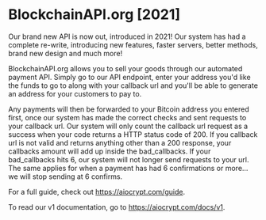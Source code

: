 # BlockchainAPI.org [2021]
Our brand new API is now out, introduced in 2021!
Our system has had a complete re-write, introducing new features, faster servers, better methods, brand new design and much more!

BlockchainAPI.org allows you to sell your goods through our automated payment API.
Simply go to our API endpoint, enter your address you'd like the funds to go to along with your callback url and you'll be able to generate an address for your customers to pay to.

Any payments will then be forwarded to your Bitcoin address you entered first, once our system has made the correct checks and sent requests to your callback url.
Our system will only count the callback url request as a success when your code returns a HTTP status code of 200.
If you callback url is not valid and returns anything other than a 200 response, your callbacks amount will add up inside the bad_callbacks.
If your bad_callbacks hits 6, our system will not longer send requests to your url.
The same applies for when a payment has had 6 confirmations or more... we will stop sending at 6 confirms.

For a full guide, check out https://aiocrypt.com/guide.

To read our v1 documentation, go to https://aiocrypt.com/docs/v1.

 
